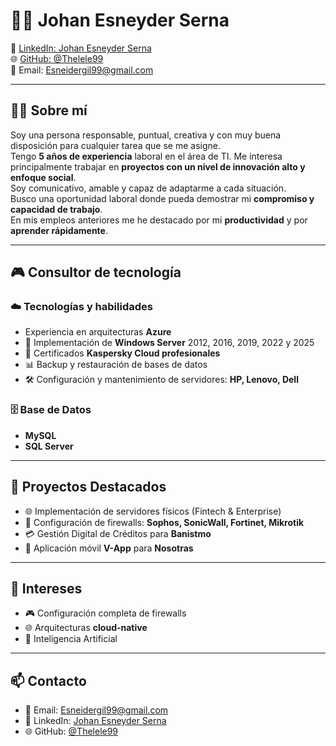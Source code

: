 # 👨‍💻 Johan Esneyder Serna

🔗 [LinkedIn: Johan Esneyder Serna](#)  
🌐 [GitHub: @Thelele99](https://github.com/Thelele99)  
📧 Email: Esneidergil99@gmail.com

---

## 👨‍💻 Sobre mí

Soy una persona responsable, puntual, creativa y con muy buena disposición para cualquier tarea que se me asigne.  
Tengo **5 años de experiencia** laboral en el área de TI. Me interesa principalmente trabajar en **proyectos con un nivel de innovación alto y enfoque social**.  
Soy comunicativo, amable y capaz de adaptarme a cada situación.  
Busco una oportunidad laboral donde pueda demostrar mi **compromiso y capacidad de trabajo**.  
En mis empleos anteriores me he destacado por mi **productividad** y por **aprender rápidamente**.

---

## 🎮 Consultor de tecnología

### ☁️ Tecnologías y habilidades

- Experiencia en arquitecturas **Azure**
- 🚀 Implementación de **Windows Server** 2012, 2016, 2019, 2022 y 2025
- 🔄 Certificados **Kaspersky Cloud profesionales**
- 📊 Backup y restauración de bases de datos
- 🛠️ Configuración y mantenimiento de servidores: **HP, Lenovo, Dell**

### 🗄️ Base de Datos

- **MySQL**
- **SQL Server**

---

## 🚀 Proyectos Destacados

- 🌐 Implementación de servidores físicos (Fintech & Enterprise)
- 🏦 Configuración de firewalls: **Sophos, SonicWall, Fortinet, Mikrotik**
- 💳 Gestión Digital de Créditos para **Banistmo**
- 📱 Aplicación móvil **V-App** para **Nosotras**

---

## 🎯 Intereses

- 🎮 Configuración completa de firewalls
- 🌐 Arquitecturas **cloud-native**
- 🤖 Inteligencia Artificial

---

## 📫 Contacto

- 📧 Email: [Esneidergil99@gmail.com](mailto:Esneidergil99@gmail.com)
- 📱 LinkedIn: [Johan Esneyder Serna](#)
- 🌐 GitHub: [@Thelele99](https://github.com/Thelele99)
